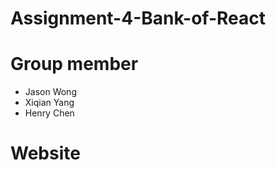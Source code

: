 # Assignment-4-Bank-of-React

# Group member

<ul>
    <li>Jason Wong
    <li>Xiqian Yang
    <li>Henry Chen
</ul>

# Website
